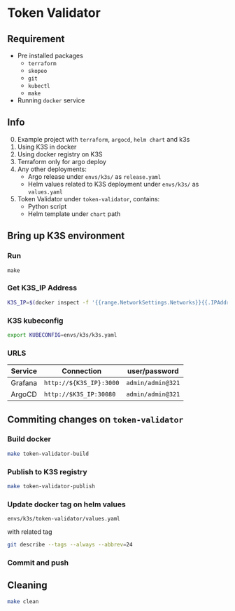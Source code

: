 # Token Validator

## Requirement
- Pre installed packages
  - `terraform`
  - `skopeo`
  - `git`
  - `kubectl`
  - `make`
- Running `docker` service

## Info
0. Example project with `terraform`, `argocd`, `helm chart` and k3s
1. Using K3S in docker
2. Using docker registry on K3S
3. Terraform only for argo deploy
4. Any other deployments:
   - Argo release under `envs/k3s/` as `release.yaml`
   - Helm values related to K3S deployment under `envs/k3s/` as `values.yaml`
5. Token Validator under `token-validator`, contains:
   - Python script
   - Helm template under `chart` path

## Bring up K3S environment
### Run
```
make
```
### Get K3S_IP Address
```bash
K3S_IP=$(docker inspect -f '{{range.NetworkSettings.Networks}}{{.IPAddress}}{{end}}' k3s-service)
```
### K3S kubeconfig
```bash
export KUBECONFIG=envs/k3s/k3s.yaml
```
### URLS
| Service  | Connection  | user/password  |
|---|---|---|
| Grafana  | `http://${K3S_IP}:3000`  | `admin/admin@321`  |
| ArgoCD  | `http://$K3S_IP:30080`  | `admin/admin@321`  |


## Commiting changes on `token-validator`
### Build docker
```bash
make token-validator-build
```
### Publish to K3S registry
```bash
make token-validator-publish
```
### Update docker tag on helm values
```
envs/k3s/token-validator/values.yaml
```
with related tag
```bash
git describe --tags --always --abbrev=24
```
### Commit and push

## Cleaning
```bash
make clean
```
